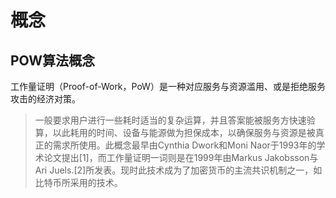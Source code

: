 # 概念

## POW算法概念

工作量证明（Proof-of-Work，PoW）是一种对应服务与资源滥用、或是拒绝服务攻击的经济对策。

> 一般要求用户进行一些耗时适当的复杂运算，并且答案能被服务方快速验算，以此耗用的时间、设备与能源做为担保成本，以确保服务与资源是被真正的需求所使用。此概念最早由Cynthia Dwork和Moni Naor于1993年的学术论文提出[1]，而工作量证明一词则是在1999年由Markus Jakobsson与Ari Juels.[2]所发表。现时此技术成为了加密货币的主流共识机制之一，如比特币所采用的技术。








